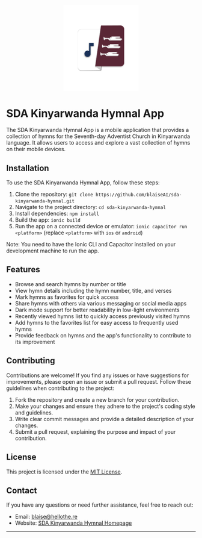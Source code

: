 <div align="center">
  <img src="/src/assets/icon/sda_hymnal_logo.png" alt="SDA Kinyarwanda Hymnal App Logo" width="200">
</div>

# SDA Kinyarwanda Hymnal App

The SDA Kinyarwanda Hymnal App is a mobile application that provides a collection of hymns for the Seventh-day Adventist Church in Kinyarwanda language. It allows users to access and explore a vast collection of hymns on their mobile devices.

## Installation

To use the SDA Kinyarwanda Hymnal App, follow these steps:

1. Clone the repository: `git clone https://github.com/blaiseAI/sda-kinyarwanda-hymnal.git`
2. Navigate to the project directory: `cd sda-kinyarwanda-hymnal`
3. Install dependencies: `npm install`
4. Build the app: `ionic build`
5. Run the app on a connected device or emulator: `ionic capacitor run <platform>` (replace `<platform>` with `ios` or `android`)

Note: You need to have the Ionic CLI and Capacitor installed on your development machine to run the app.

## Features

- Browse and search hymns by number or title
- View hymn details including the hymn number, title, and verses
- Mark hymns as favorites for quick access
- Share hymns with others via various messaging or social media apps
- Dark mode support for better readability in low-light environments
- Recently viewed hymns list to quickly access previously visited hymns
- Add hymns to the favorites list for easy access to frequently used hymns
- Provide feedback on hymns and the app's functionality to contribute to its improvement

## Contributing

Contributions are welcome! If you find any issues or have suggestions for improvements, please open an issue or submit a pull request. Follow these guidelines when contributing to the project:

1. Fork the repository and create a new branch for your contribution.
2. Make your changes and ensure they adhere to the project's coding style and guidelines.
3. Write clear commit messages and provide a detailed description of your changes.
4. Submit a pull request, explaining the purpose and impact of your contribution.

## License

This project is licensed under the [MIT License](LICENSE).

## Contact

If you have any questions or need further assistance, feel free to reach out:

- Email: [blaise@hellothe.re](mailto:blaise@hellothe.re)
- Website: [SDA Kinyarwanda Hymnal Homepage](http://sda-kinyarwanda-hymnal.surge.sh)

---

